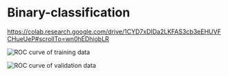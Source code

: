 # Binary-classification


https://colab.research.google.com/drive/1CYD7xDIDa2LKFAS3cb3eEHUVFCHueUeP#scrollTo=wn0hEDhiobLR


![ROC curve of training data](https://user-images.githubusercontent.com/80352910/141043513-876a9721-97b1-427c-8ad9-c372ac838c3d.png)



![ROC curve of validation data](https://user-images.githubusercontent.com/80352910/141043530-397afead-03e6-4c12-9d76-2f3ace4db434.png)

